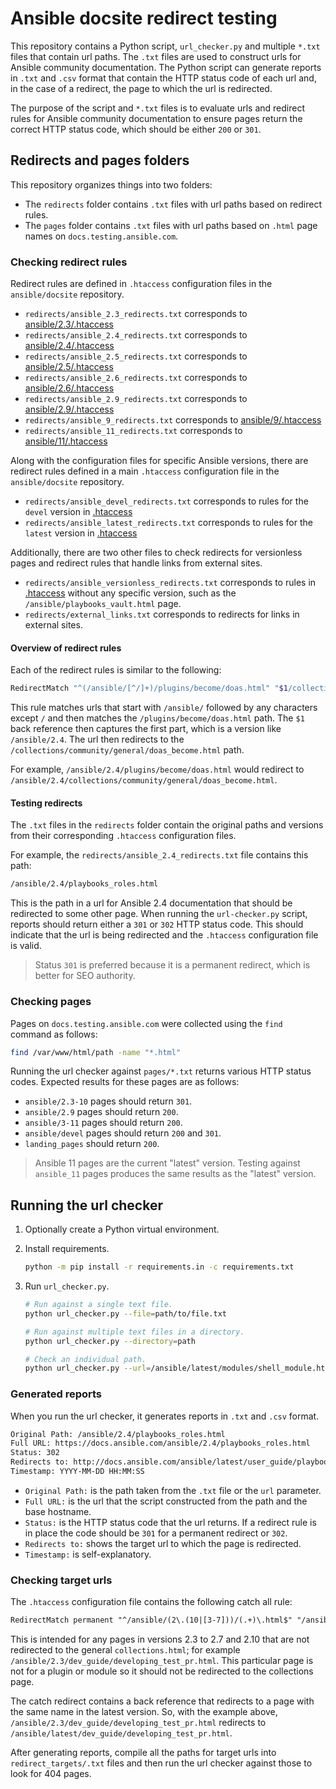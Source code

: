 # Ansible docsite redirect testing

This repository contains a Python script, `url_checker.py` and multiple `*.txt` files that contain url paths.
The `.txt` files are used to construct urls for Ansible community documentation.
The Python script can generate reports in `.txt` and `.csv` format that contain the HTTP status code of each url and, in the case of a redirect, the page to which the url is redirected.

The purpose of the script and `*.txt` files is to evaluate urls and redirect rules for Ansible community documentation to ensure pages return the correct HTTP status code, which should be either `200` or `301`.

## Redirects and pages folders

This repository organizes things into two folders:

- The `redirects` folder contains `.txt` files with url paths based on redirect rules.
- The `pages` folder contains `.txt` files with url paths based on `.html` page names on `docs.testing.ansible.com`.

### Checking redirect rules

Redirect rules are defined in `.htaccess` configuration files in the `ansible/docsite` repository.

- `redirects/ansible_2.3_redirects.txt` corresponds to [ansible/2.3/.htaccess](https://github.com/ansible/docsite/blob/main/ansible/2.3/.htaccess)
- `redirects/ansible_2.4_redirects.txt` corresponds to [ansible/2.4/.htaccess](https://github.com/ansible/docsite/blob/main/ansible/2.4/.htaccess)
- `redirects/ansible_2.5_redirects.txt` corresponds to [ansible/2.5/.htaccess](https://github.com/ansible/docsite/blob/main/ansible/2.5/.htaccess)
- `redirects/ansible_2.6_redirects.txt` corresponds to [ansible/2.6/.htaccess](https://github.com/ansible/docsite/blob/main/ansible/2.6/.htaccess)
- `redirects/ansible_2.9_redirects.txt` corresponds to [ansible/2.9/.htaccess](https://github.com/ansible/docsite/blob/main/ansible/2.6/.htaccess)
- `redirects/ansible_9_redirects.txt` corresponds to [ansible/9/.htaccess](https://github.com/ansible/docsite/blob/main/ansible/9/.htaccess)
- `redirects/ansible_11_redirects.txt` corresponds to [ansible/11/.htaccess](https://github.com/ansible/docsite/blob/main/ansible/11/.htaccess)

Along with the configuration files for specific Ansible versions, there are redirect rules defined in a main `.htaccess` configuration file in the `ansible/docsite` repository.

- `redirects/ansible_devel_redirects.txt` corresponds to rules for the `devel` version in [.htaccess](https://github.com/ansible/docsite/blob/main/.htaccess)
- `redirects/ansible_latest_redirects.txt` corresponds to rules for the `latest` version in [.htaccess](https://github.com/ansible/docsite/blob/main/.htaccess)

Additionally, there are two other files to check redirects for versionless pages and redirect rules that handle links from external sites.

- `redirects/ansible_versionless_redirects.txt` corresponds to rules in [.htaccess](https://github.com/ansible/docsite/blob/main/.htaccess) without any specific version, such as the `/ansible/playbooks_vault.html` page.
- `redirects/external_links.txt` corresponds to redirects for links in external sites.

#### Overview of redirect rules

Each of the redirect rules is similar to the following:

```bash
RedirectMatch "^(/ansible/[^/]+)/plugins/become/doas.html" "$1/collections/community/general/doas_become.html"
```

This rule matches urls that start with `/ansible/` followed by any characters except `/` and then matches the `/plugins/become/doas.html` path. The `$1` back reference then captures the first part, which is a version like `/ansible/2.4`. The url then redirects to the `/collections/community/general/doas_become.html` path.

For example, `/ansible/2.4/plugins/become/doas.html` would redirect to `/ansible/2.4/collections/community/general/doas_become.html`.

#### Testing redirects

The `.txt` files in the `redirects` folder contain the original paths and versions from their corresponding `.htaccess` configuration files.

For example, the `redirects/ansible_2.4_redirects.txt` file contains this path:

```html
/ansible/2.4/playbooks_roles.html
```

This is the path in a url for Ansible 2.4 documentation that should be redirected to some other page. When running the `url-checker.py` script, reports should return either a `301` or `302` HTTP status code. This should indicate that the url is being redirected and the `.htaccess` configuration file is valid.

> Status `301` is preferred because it is a permanent redirect, which is better for SEO authority.

### Checking pages

Pages on `docs.testing.ansible.com` were collected using the `find` command as follows:

```bash
find /var/www/html/path -name "*.html"
```

Running the url checker against `pages/*.txt` returns various HTTP status codes. Expected results for these pages are as follows:

- `ansible/2.3-10` pages should return `301`.
- `ansible/2.9` pages should return `200`.
- `ansible/3-11` pages should return `200`.
- `ansible/devel` pages should return `200` and `301`.
- `landing_pages` should return `200`.

> Ansible 11 pages are the current "latest" version. Testing against `ansible_11` pages produces the same results as the "latest" version.

## Running the url checker

1. Optionally create a Python virtual environment.
2. Install requirements.

   ```bash
   python -m pip install -r requirements.in -c requirements.txt
   ```

3. Run `url_checker.py`.

   ```bash
   # Run against a single text file.
   python url_checker.py --file=path/to/file.txt

   # Run against multiple text files in a directory.
   python url_checker.py --directory=path

   # Check an individual path.
   python url_checker.py --url=/ansible/latest/modules/shell_module.html
   ```

### Generated reports

When you run the url checker, it generates reports in `.txt` and `.csv` format.

```txt
Original Path: /ansible/2.4/playbooks_roles.html
Full URL: https://docs.ansible.com/ansible/2.4/playbooks_roles.html
Status: 302
Redirects to: http://docs.ansible.com/ansible/latest/user_guide/playbooks_reuse.html
Timestamp: YYYY-MM-DD HH:MM:SS
```

- `Original Path:` is the path taken from the `.txt` file or the `url` parameter.
- `Full URL:` is the url that the script constructed from the path and the base hostname.
- `Status:` is the HTTP status code that the url returns. If a redirect rule is in place the code should be `301` for a permanent redirect or `302`.
- `Redirects to:` shows the target url to which the page is redirected.
- `Timestamp:` is self-explanatory.

### Checking target urls

The `.htaccess` configuration file contains the following catch all rule:

```html
RedirectMatch permanent "^/ansible/(2\.(10|[3-7]))/(.+)\.html$" "/ansible/latest/$3.html"
```

This is intended for any pages in versions 2.3 to 2.7 and 2.10 that are not redirected to the general `collections.html`; for example `/ansible/2.3/dev_guide/developing_test_pr.html`. This particular page is not for a plugin or module so it should not be redirected to the collections page.

The catch redirect contains a back reference that redirects to a page with the same name in the latest version. So, with the example above, `/ansible/2.3/dev_guide/developing_test_pr.html` redirects to `/ansible/latest/dev_guide/developing_test_pr.html`.

After generating reports, compile all the paths for target urls into `redirect_targets/.txt` files and then run the url checker against those to look for 404 pages.
